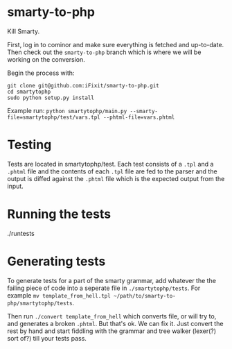smarty-to-php
=============

Kill Smarty. 

First, log in to cominor and make sure everything is fetched and up-to-date.
Then check out the `smarty-to-php` branch which is where we will be working on
the conversion.

Begin the process with:
   ```
   git clone git@github.com:iFixit/smarty-to-php.git
   cd smartytophp
   sudo python setup.py install
   ```
Example run: `python smartytophp/main.py --smarty-file=smartytophp/test/vars.tpl --phtml-file=vars.phtml`

Testing
=======

Tests are located in smartytophp/test.  Each test consists of a `.tpl` and a
`.phtml` file and the contents of each `.tpl` file are fed to the parser and
the output is diffed against the `.phtml` file which is the expected output
from the input.  

Running the tests
=================

   ./runtests

Generating tests
================
To generate tests for a part of the smarty grammar, add whatever the the failing piece of code into a seperate file in
`./smartytophp/tests`.  For example `mv template_from_hell.tpl ~/path/to/smarty-to-php/smartytophp/tests`. 

Then run `./convert template_from_hell` which converts file, or will try to, and generates a broken `.phtml`.  But
that's ok. We can fix it. Just convert the rest by hand and start fiddling with
the grammar and tree walker (lexer(?) sort of?) till your tests pass. 

